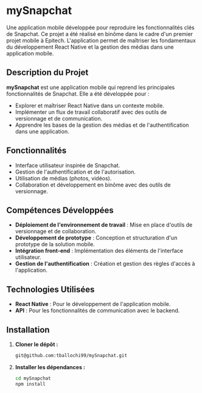 # mySnapchat

Une application mobile développée pour reproduire les fonctionnalités clés de Snapchat. Ce projet a été réalisé en binôme dans le cadre d'un premier projet mobile à Epitech. L'application permet de maîtriser les fondamentaux du développement React Native et la gestion des médias dans une application mobile.

## Description du Projet

**mySnapchat** est une application mobile qui reprend les principales fonctionnalités de Snapchat. Elle a été développée pour :
- Explorer et maîtriser React Native dans un contexte mobile.
- Implémenter un flux de travail collaboratif avec des outils de versionnage et de communication.
- Apprendre les bases de la gestion des médias et de l'authentification dans une application.

## Fonctionnalités

- Interface utilisateur inspirée de Snapchat.
- Gestion de l'authentification et de l'autorisation.
- Utilisation de médias (photos, vidéos).
- Collaboration et développement en binôme avec des outils de versionnage.

## Compétences Développées

- **Déploiement de l'environnement de travail** : Mise en place d'outils de versionnage et de collaboration.
- **Développement de prototype** : Conception et structuration d'un prototype de la solution mobile.
- **Intégration front-end** : Implémentation des éléments de l'interface utilisateur.
- **Gestion de l'authentification** : Création et gestion des règles d'accès à l'application.

## Technologies Utilisées

- **React Native** : Pour le développement de l'application mobile.
- **API** : Pour les fonctionnalités de communication avec le backend.

## Installation

1. **Cloner le dépôt :**
   ```bash
   git@github.com:tballochi99/mySnapchat.git
   ```

2. **Installer les dépendances :**
   ```bash
   cd mySnapchat
   npm install
   ```
